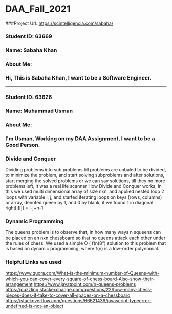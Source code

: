 # DAA_Fall_2021
###Project Url: https://scintelligencia.com/sabaha/
### Student ID: 63669
### Name: Sabaha Khan
### About Me:
### Hi, This is Sabaha Khan, I want to be a Software Engineer.
---------------------------------------------------------------
### Student ID: 63626
### Name: Muhammad Usman
### About Me:
### I'm Usman, Working on my DAA Assignment, I want to be a Good Person.

### Divide and Conquer
Dividing problems into sub problems till problems are unbaled to be divided, to minimize the problem, and start solving subproblems and after solutions, start merging the solved problems or we can say solutions, till they no more problems left, It was a real life scanner How Divide and Conquer works, In this we used multi dimensional array of size nxn, and applied nested loop 2 loops with variable i, j, and started iterating loops on keys (rows, columns) or array, denoted queen by 1, and 0 by blank, if we found 1 in diagonal right[i][j] = i-j+n-1.

### Dynamic Programming
The queens problem is to observe that, In how many ways n squeens can be placed on an nxn chessboard so that no queens attack each other under the rules of chess. We used a simple O ( f(n)8”) solution to this problem that is based on dynamic programming, where f(n) is a low-order polynomial.


### Helpful Links we used

https://www.quora.com/What-is-the-minimum-number-of-Queens-with-which-you-can-cover-every-square-of-chess-board-Also-show-their-arrangement
https://www.javatpoint.com/n-queens-problems
https://puzzling.stackexchange.com/questions/22/how-many-chess-pieces-does-it-take-to-cover-all-spaces-on-a-chessboard
https://stackoverflow.com/questions/66621439/javascript-typeerror-undefined-is-not-an-object

